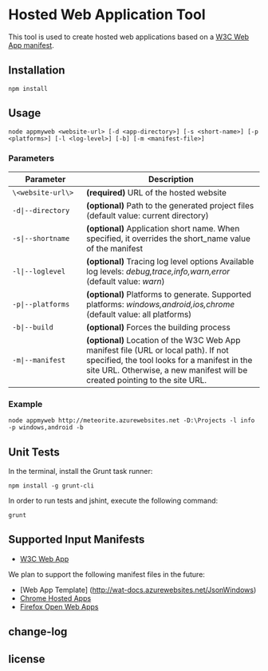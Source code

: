 ﻿# Hosted Web Application Tool

This tool is used to create hosted web applications based on a [W3C Web App manifest](http://www.w3.org/TR/appmanifest/).

## Installation

````
npm install
````

## Usage

````
node appmyweb <website-url> [-d <app-directory>] [-s <short-name>] [-p <platforms>] [-l <log-level>] [-b] [-m <manifest-file>]
````

### Parameters

|  **&nbsp;&nbsp;&nbsp;&nbsp;&nbsp;&nbsp;Parameter&nbsp;&nbsp;&nbsp;&nbsp;&nbsp;&nbsp;** | **Description** |
| ----------------- | --------------- |
| `\<website-url\>` | **(required)** URL of the hosted website |
| `-d\|--directory` | **(optional)** Path to the generated project files (default value: current directory) |
| `-s\|--shortname` | **(optional)** Application short name. When specified, it overrides the short_name value of the manifest |
| `-l\|--loglevel`  | **(optional)** Tracing log level options Available log levels: _debug,trace,info,warn,error_ (default value: _warn_) |
| `-p\|--platforms` | **(optional)** Platforms to generate. Supported platforms: _windows,android,ios,chrome_ (default value: all platforms) |
| `-b\|--build`     | **(optional)** Forces the building process |
| `-m\|--manifest`  | **(optional)** Location of the W3C Web App manifest file (URL or local path). If not specified, the tool looks for a manifest in the site URL. Otherwise, a new manifest will be created pointing to the site URL. |

### Example

````
node appmyweb http://meteorite.azurewebsites.net -D:\Projects -l info -p windows,android -b
````

## Unit Tests

In the terminal, install the Grunt task runner:

````
npm install -g grunt-cli
````

In order to run tests and jshint, execute the following command:

````
grunt
````

## Supported Input Manifests

- [W3C Web App](http://www.w3.org/TR/appmanifest/)

We plan to support the following manifest files in the future:
- [Web App Template] (http://wat-docs.azurewebsites.net/JsonWindows)
- [Chrome Hosted Apps](https://developers.google.com/chrome/apps/docs/developers_guide)
- [Firefox Open Web Apps](https://developer.mozilla.org/Apps/Build/Manifest)


## change-log


## license
